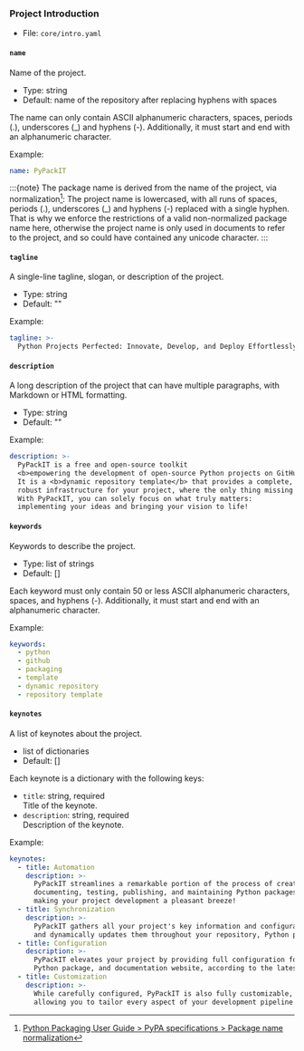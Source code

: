 ### Project Introduction
- File: `core/intro.yaml`

#### `name`
Name of the project.
- Type: string
- Default: name of the repository after replacing hyphens with spaces

The name can only contain ASCII alphanumeric characters, spaces, periods (.), underscores (_) and hyphens (-).
Additionally, it must start and end with an alphanumeric character.

Example:
```yaml
name: PyPackIT
```

:::{note}
The package name is derived from the name of the project, via normalization[^name-normalization]:
The project name is lowercased, with all runs of spaces, periods (.), underscores (_) and hyphens (-)
replaced with a single hyphen.
That is why we enforce the restrictions of a valid non-normalized package name here,
otherwise the project name is only used in documents to refer to the project,
and so could have contained any unicode character.
:::
[^name-normalization]: [Python Packaging User Guide > PyPA specifications > Package name normalization](https://packaging.python.org/en/latest/specifications/name-normalization/)

#### `tagline`
A single-line tagline, slogan, or description of the project.
- Type: string
- Default: ""

Example:
```yaml
tagline: >-
  Python Projects Perfected: Innovate, Develop, and Deploy Effortlessly!
```

#### `description`
A long description of the project that can have multiple paragraphs, with Markdown or HTML formatting.
- Type: string
- Default: ""

Example:
```yaml
description: >-
  PyPackIT is a free and open-source toolkit
  <b>empowering the development of open-source Python projects on GitHub</b>.
  It is a <b>dynamic repository template</b> that provides a complete, professional, and
  robust infrastructure for your project, where the only thing missing is your code.
  With PyPackIT, you can solely focus on what truly matters:
  implementing your ideas and bringing your vision to life!
```

#### `keywords`
Keywords to describe the project.
- Type: list of strings
- Default: []

Each keyword must only contain 50 or less ASCII alphanumeric characters, spaces, and hyphens (-).
Additionally, it must start and end with an alphanumeric character.

Example:
```yaml
keywords:
  - python
  - github
  - packaging
  - template
  - dynamic repository
  - repository template
```

#### `keynotes`
A list of keynotes about the project.
- list of dictionaries
- Default: []

Each keynote is a dictionary with the following keys:
- `title`: string, required\
Title of the keynote.
- `description`: string, required\
Description of the keynote.


Example:
```yaml
keynotes:
  - title: Automation
    description: >-
      PyPackIT streamlines a remarkable portion of the process of creating,
      documenting, testing, publishing, and maintaining Python packages,
      making your project development a pleasant breeze!
  - title: Synchronization
    description: >-
      PyPackIT gathers all your project's key information and configuration in one place,
      and dynamically updates them throughout your repository, Python package, and documentation website.
  - title: Configuration
    description: >-
      PyPackIT elevates your project by providing full configuration for your repository,
      Python package, and documentation website, according to the latest guidelines and best practices.
  - title: Customization
    description: >-
      While carefully configured, PyPackIT is also fully customizable,
      allowing you to tailor every aspect of your development pipeline to your specific needs
```

